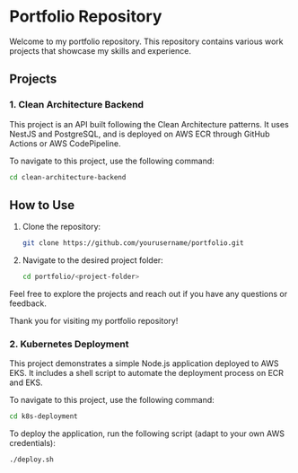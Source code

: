 # Portfolio Repository

Welcome to my portfolio repository. This repository contains various work projects that showcase my skills and experience.

## Projects

### 1. Clean Architecture Backend

This project is an API built following the Clean Architecture patterns. It uses NestJS and PostgreSQL, and is deployed on AWS ECR through GitHub Actions or AWS CodePipeline.

To navigate to this project, use the following command:

```bash
cd clean-architecture-backend
```

## How to Use

1. Clone the repository:
   ```bash
   git clone https://github.com/yourusername/portfolio.git
   ```
2. Navigate to the desired project folder:
   ```bash
   cd portfolio/<project-folder>
   ```

Feel free to explore the projects and reach out if you have any questions or feedback.

Thank you for visiting my portfolio repository!

### 2. Kubernetes Deployment

This project demonstrates a simple Node.js application deployed to AWS EKS. It includes a shell script to automate the deployment process on ECR and EKS.

To navigate to this project, use the following command:

```bash
cd k8s-deployment
```

To deploy the application, run the following script (adapt to your own AWS credentials):

```bash
./deploy.sh
```
